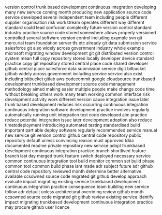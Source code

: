 version control trunk based development continuous integration developing many new service coming month producing new application source code service developed several independent team including people different supplier organisation risk workstream operates different way different standard could lead confusion complexity future version control standard industry practice source code stored somewhere allows properly versioned controlled several software version control including example svn git mercurial team foundation server tfs etc already git data submission service salesforce git also widely across government industry whole example microsoft migrating window development git git distributed version control system mean full copy repository stored locally developer device standard practice copy git repository stored central place code shared developer github central place salesforce data submission service digit bitbucket github widely across government including service service also exist including bitbucket gitlab aws codecommit google cloudsource trunkbased development trunkbased development source code management methodology aimed making easier multiple people make change code time without breaking others work many team working common interface risk development activity work different version cause integration issue later trunk based development reduces risk occurring continuous integration continuous integration software development practice involves regularly automatically running unit integration test code developed aim practice reduce potential integration issue later development adoption also reduce timetodeployment introducing automated testing standardised build important part able deploy software regularly recommended service manual new service git version control github central code repository public repository default unless convincing reason must approved tdda documented readme private repository new service adopt trunkbased development continuous integration practice branch shortlived feature branch last day merged trunk feature switch deployed necessary service common continuous integration tool build monitor common set build phase common tool common build phase isnt made adr subject future adr github central code repository reviewed month determine better alternative available ccsowned source code migrated git github develop approach evaluate impact migrating existing service trunkbased development continuous integration practice consequence team building new service follow adr default unless architectural overriding review github month ccsowned source code migrated git github review existing service identify impact migrating trunkbased development continuous integration practice may procure github user licence